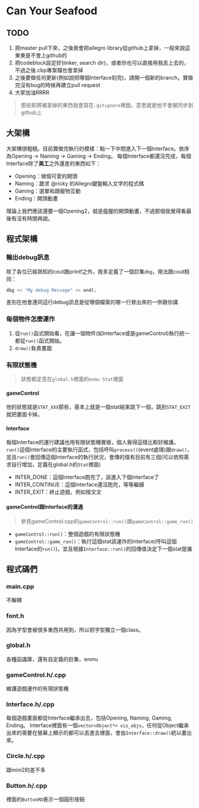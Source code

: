 Can Your Seafood
=================
TODO
----
1. 把master pull下來，之後我會把allegro library從github上拿掉，一般來說這東東是不會上github的
1. 把codeblock設定好(linker, search dir)，或者你也可以直接用我丟上去的，不過之後.cbp專案檔也會拿掉
1. 之後要做任何更新(例如說把哪個Interface刻完)，請開一個新的branch，實做完沒有bug的時候再建立pull request
1. 大家加油RRRR
> 那些即將被拿掉的東西我會寫在`.gitignore`裡面，意思就是他不會被同步到github上

大架構
------
大架構很粗糙。目前實做完執行的模樣：點一下中間進入下一個Interface。依序為Opening -> Naming -> Gaming -> Ending。
每個Interface都還沒完成，每個Interface除了**美工**之外還差的東西如下：
- Opening：做個可愛的開頭
- Naming：跪求 @ricky 的Allegro鍵盤輸入文字的程式碼
- Gaming：選單和跟寵物互動
- Ending：開頭動畫

理論上我們應該還要一個Opening2，就是瘟腥的開頭動畫，不過那個我覺得看最後有沒有時間再說。

程式架構
--------
### 輸出debug訊息
除了各位已經熟知的cout跟printf之外，我多定義了一個巨集`dbg`，用法跟cout相同：
```c++
dbg << "My debug Message" << endl;
```
差別在他會連同這行debug訊息是從哪個檔案的哪一行冒出來的一併跟你講

### 每個物件怎麼運作
1. 從`run()`函式開始看，在讓一個物件(如Interface或是gameControl)執行統一都從`run()`函式開始。
1. `draw()`負責畫圖

### 有限狀態機
> 狀態都定意在`global.h`裡面的`enmu Stat`裡面
#### gameControl
他的狀態就是`STAT_XXX`那些，基本上就是一個stat結束跳下一個，跳到`STAT_EXIT`就把畫面卡掉。
#### Interface
每個Interface的運行建議也用有限狀態機實做，個人覺得這樣比較好維護。
`run()`這個Interface的主要執行函式，包括呼叫`process()`(event處理)跟`draw()`，
並且`run()`會回傳這個Interface的執行狀況，會傳的值有目前有三個(可以依照需求自行增加，定義在global.h的`Stat`裡面)
- INTER_DONE：這個Interface跑完了，該進入下個Interface了
- INTER_CONTINUE：這個Interface還沒跑完，等等繼續
- INTER_EXIT：終止遊戲，例如按叉叉
#### gameControl跟Interface的溝通
> 參見gameControl.cpp的`gameControl::run()`跟`gameControl::game_run()`
- `gameControl::run()`：整個遊戲的有限狀態機
- `gameControl::game_run()`：執行這個stat該運作的Interface(呼叫這個Interface的`run()`)，並且根據`Interface::run()`的回傳值決定下一個stat是誰


程式碼們
--------
### main.cpp
不解釋
### font.h
因為字型會被很多東西共用到，所以把字型獨立一個class。
### global.h
各種函識庫，還有自定義的巨集、enmu
### gameControl.h/.cpp
維護遊戲運作的有現狀態機
### Interface.h/.cpp
每個遊戲畫面都從Interface繼承出去，包括Opening, Naming, Gaming, Ending。
Interface裡面有一個`vector<Object*> vis_objs`，任何從Object繼承出來的需要在螢幕上顯示的都可以丟進去裡面，會由`Interface::draw()`統以畫出來。
### Circle.h/.cpp
跟mini2的差不多
### Button.h/.cpp
裡面的`ButtonRD`表示一個圓形按鈕
